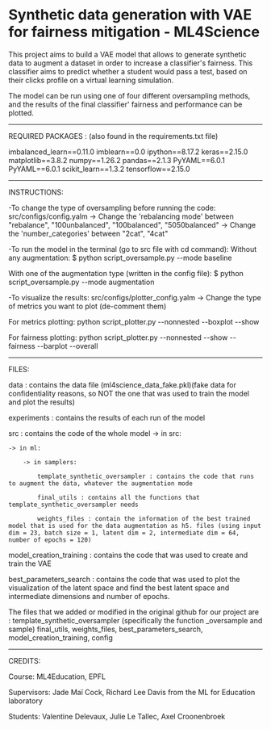 # Synthetic data generation with VAE for fairness mitigation - ML4Science

This project aims to build a VAE model that allows to generate synthetic data to augment a dataset in order to increase a classifier's fairness. This classifier aims to predict whether a student would pass a test, based on their clicks profile on a virtual learning simulation.

The model can be run using one of four different oversampling methods, and the results of the final classifier' fairness and performance can be plotted.

----------------------------------------------------------------------------------------------------------
REQUIRED PACKAGES : (also found in the requirements.txt file)

imbalanced_learn==0.11.0
imblearn==0.0
ipython==8.17.2
keras==2.15.0
matplotlib==3.8.2
numpy==1.26.2
pandas==2.1.3
PyYAML==6.0.1
PyYAML==6.0.1
scikit_learn==1.3.2
tensorflow==2.15.0

----------------------------------------------------------------------------------------------------------
INSTRUCTIONS:

-To change the type of oversampling before running the code:
src/configs/config.yalm 
-> Change the 'rebalancing mode' between "rebalance", "100unbalanced", "100balanced", "5050balanced"
-> Change the 'number_categories' between "2cat", "4cat"

-To run the model in the terminal (go to src file with cd command):
Without any augmentation:
$ python script_oversample.py --mode baseline

With one of the augmentation type (written in the config file):
$ python script_oversample.py --mode augmentation

-To visualize the results:
src/configs/plotter_config.yalm
-> Change the type of metrics you want to plot (de-comment them)

For metrics plotting:
python script_plotter.py --nonnested --boxplot --show

For fairness plotting:
python script_plotter.py --nonnested --show --fairness --barplot --overall

----------------------------------------------------------------------------------------------------------
FILES:

data : contains the data file (ml4science_data_fake.pkl)(fake data for confidentiality reasons, so NOT the one that was used to train the model and plot the results)

experiments : contains the results of each run of the model

src : contains the code of the whole model
-> in src:

    -> in ml:
    
        -> in samplers:
        
            template_synthetic_oversampler : contains the code that runs to augment the data, whatever the augmentation mode
            
            final_utils : contains all the functions that template_synthetic_oversampler needs
            
            weights_files : contain the information of the best trained model that is used for the data augmentation as h5. files (using input dim = 23, batch size = 1, latent dim = 2, intermediate dim = 64, number of epochs = 120)
            
model_creation_training : contains the code that was used to create and train the VAE

best_parameters_search : contains the code that was used to plot the visualization of the latent space and find the best latent space and intermediate dimensions and number of epochs.


The files that we added or modified in the original github for our project are :
template_synthetic_oversampler (specifically the function _oversample and sample)
final_utils,
weights_files,
best_parameters_search,
model_creation_training,
config

----------------------------------------------------------------------------------------------------------
CREDITS:

Course: ML4Education, EPFL

Supervisors: Jade Maï Cock, Richard Lee Davis from the ML for Education laboratory

Students: Valentine Delevaux, Julie Le Tallec, Axel Croonenbroek
